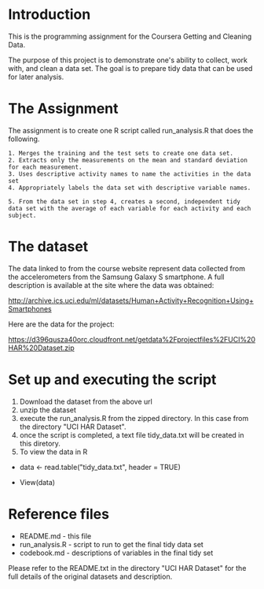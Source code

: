 # Introduction

This is the programming assignment for the Coursera Getting and Cleaning Data.

The purpose of this project is to demonstrate one's ability to collect, work with, and clean a data set. The goal is to prepare tidy data that can be used for later analysis. 

# The Assignment

The assignment is to create one R script called run_analysis.R that does the following. 

    1. Merges the training and the test sets to create one data set.
    2. Extracts only the measurements on the mean and standard deviation for each measurement. 
    3. Uses descriptive activity names to name the activities in the data set
    4. Appropriately labels the data set with descriptive variable names.
    
    5. From the data set in step 4, creates a second, independent tidy data set with the average of each variable for each activity and each subject.

# The dataset

The data linked to from the course website represent data collected from the accelerometers from the Samsung Galaxy S smartphone. A full description is available at the site where the data was obtained:

http://archive.ics.uci.edu/ml/datasets/Human+Activity+Recognition+Using+Smartphones

Here are the data for the project:

https://d396qusza40orc.cloudfront.net/getdata%2Fprojectfiles%2FUCI%20HAR%20Dataset.zip

# Set up and executing the script

1. Download the dataset from the above url
2. unzip the dataset
3. execute the run_analysis.R from the zipped directory. In this case from the directory "UCI HAR Dataset".
4. once the script is completed, a text file tidy_data.txt will be created in this diretory.
5. To view the data in R

* data <- read.table("tidy_data.txt", header = TRUE)

* View(data)

# Reference files

* README.md - this file
* run_analysis.R - script to run to get the final tidy data set
* codebook.md - descriptions of variables in the final tidy set

Please refer to the README.txt in the directory "UCI HAR Dataset" for the full details of the original datasets and description.
